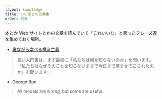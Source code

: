```yaml
---
layout: knowledge
title: いい感じの言葉集
order: 400
---
```


本とか Web サイトとかの文章を読んでいて「これいいな」と思ったフレーズ達を集めておく場所。

* [寝ながら学べる構造主義](https://www.amazon.co.jp/dp/4166602519)

> 良い入門書は、まず最初に「私たちは何を知らないのか」を問います。「私たちはなぜそのことを知らないままで今日まで済ませてこられたのか」を問います。

* George Box

> All models are wrong, but some are useful.
